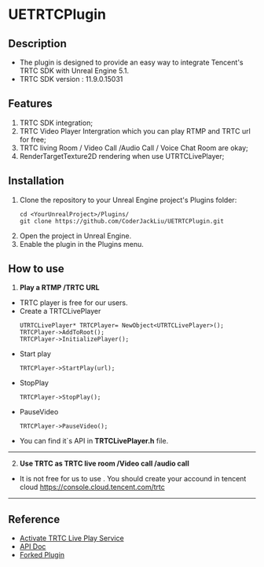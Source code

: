 # UETRTCPlugin

## Description
* The plugin is designed to provide an easy way to integrate Tencent's TRTC SDK with Unreal Engine 5.1. 
* TRTC SDK version : 11.9.0.15031

## Features
1. TRTC SDK integration;
2. TRTC Video Player Intergration which you can play RTMP and TRTC url for free;
3. TRTC living Room / Video Call /Audio Call / Voice Chat Room are okay;
4. RenderTargetTexture2D rendering when use UTRTCLivePlayer;

## Installation

1. Clone the repository to your Unreal Engine project's Plugins folder:
    ```
    cd <YourUnrealProject>/Plugins/
    git clone https://github.com/CoderJackLiu/UETRTCPlugin.git
    ```
2. Open the project in Unreal Engine.
3. Enable the plugin in the Plugins menu.

## How to use
1. **Play a RTMP /TRTC URL**
- TRTC player is free for our users.
- Create a TRTCLivePlayer 
    ```
    UTRTCLivePlayer* TRTCPlayer= NewObject<UTRTCLivePlayer>();
    TRTCPlayer->AddToRoot();
    TRTCPlayer->InitializePlayer();
    ```
- Start play
    ```
    TRTCPlayer->StartPlay(url);
    ```
- StopPlay
    ```
    TRTCPlayer->StopPlay();
    ```
- PauseVideo
    ```
    TRTCPlayer->PauseVideo();
    ```
- You can find it`s API in **TRTCLivePlayer.h** file.
---

2. **Use TRTC as TRTC live room /Video call /audio call**
- It is not free for us to use . You should create your accound in tencent cloud https://console.cloud.tencent.com/trtc
---

## Reference
* [Activate TRTC Live Play Service ](https://console.cloud.tencent.com/trtc)
* [API Doc](https://liteav.sdk.qcloud.com/doc/api/zh-cn/index.html)
* [Forked Plugin](https://github.com/LiteAVSDK/TRTC_UnrealEngine.git)


    
 
